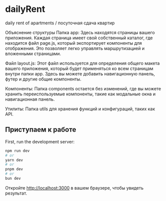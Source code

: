 # dailyRent
daily rent of apartments / посуточная сдача квартир

Объяснение структуры
Папка app: Здесь находятся страницы вашего приложения. Каждая страница имеет свой собственный каталог, где находится файл page.js, который экспортирует компоненты для отображения. Это позволяет легко управлять маршрутизацией и вложенными страницами.

Файл layout.js: Этот файл используется для определения общего макета вашего приложения, который будет применяться ко всем страницам внутри папки app. Здесь вы можете добавить навигационную панель, футер и другие общие компоненты.

Компоненты: Папка components остается без изменений, где вы можете хранить переиспользуемые компоненты, такие как модальные окна и навигационная панель.

Утилиты: Папка utils для хранения функций и конфигураций, таких как API.

## Приступаем к работе

First, run the development server:

```bash
npm run dev
# or
yarn dev
# or
pnpm dev
# or
bun dev
```

Откройте [http://localhost:3000](http://localhost:3000) в вашем браузере, чтобы увидеть результат.
